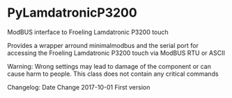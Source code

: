 # PyLamdatronicP3200

ModBUS interface to Froeling Lamdatronic P3200 touch

Provides a wrapper arround minimalmodbus and the serial port for
accessing the Froeling Lamdatronic P3200 touch via ModBUS RTU or ASCII

Warning: Wrong settings may lead to damage of the component or can
cause harm to people. This class does not contain any critical commands

Changelog:
Date  		Change
2017-10-01	First version
